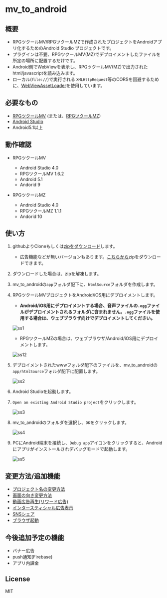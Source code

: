 # mv_to_android



## 概要
* RPGツクールMV/RPGツクールMZで作成されたプロジェクトをAndroidアプリ化するためのAndroid Studio プロジェクトです。
* プラグインは不要、RPGツクールMV(MZ)でデプロイメントしたファイルを所定の場所に配置するだけです。
* Android側でWebViewを表示し、RPGツクールMV(MZ)で出力されたhtml/javascriptを読み込みます。
* ローカル(`file://`)で実行される `XMLHttpRequest`等のCORSを回避するために、[WebViewAssetLoader](https://developer.android.com/reference/androidx/webkit/WebViewAssetLoader)を使用しています。



## 必要なもの

* [RPGツクールMV](https://tkool.jp/mv/) (または、[RPGツクールMZ](https://tkool.jp/mz/))
* [Android Studio](https://developer.android.com/studio/index.htm)
* Android5.1以上



## 動作確認

- RPGツクールMV
  - Android Studio 4.0
  - RPGツクールMV 1.6.2
  - Android 5.1
  - Andorid 9


- RPGツクールMZ
  - Android Studio 4.0
  - RPGツクールMZ 1.1.1
  - Andorid 10



## 使い方

1. githubよりCloneもしくは[zipをダウンロード](https://github.com/waffs702/mv_to_android/archive/master.zip)します。

    * 広告機能などが無いバージョンもあります。[こちらから](https://github.com/waffs702/mv_to_android/archive/vanilla.zip)zipをダウンロードできます。

2. ダウンロードした場合は、zipを解凍します。

3. mv_to_androidの`app`フォルダ配下に、`htmlSource`フォルダを作成します。

4. RPGツクールMVプロジェクトをAndroid/iOS用にデプロイメントします。

    * **Android/iOS用にデプロイメントする場合、音声ファイルの`.ogg`ファイルがデプロイメントされるフォルダに含まれません。`.ogg`ファイルを使用する場合は、ウェブブラウザ向けでデプロイメントしてください。**

    ![ss1](https://raw.githubusercontent.com/wiki/waffs702/mv_to_android/images/android/ss1.jpg)

    * RPGツクールMZの場合は、ウェブブラウザ/Android/iOS用にデプロイメントします。

    ![ss12](https://raw.githubusercontent.com/wiki/waffs702/mv_to_android/images/android/ss12.jpg)

5. デプロイメントされたwwwフォルダ配下のファイルを、mv_to_androidの`app/htmlSource`フォルダ配下に配置します。

    ![ss2](https://raw.githubusercontent.com/wiki/waffs702/mv_to_android/images/android/ss2.jpg)

6. Android Studioを起動します。

7. `Open an existing Android Studio project`をクリックします。

    ![ss3](https://raw.githubusercontent.com/wiki/waffs702/mv_to_android/images/android/ss3.jpg)


8. mv_to_androidのフォルダを選択し、`OK`をクリックします。

    ![ss4](https://raw.githubusercontent.com/wiki/waffs702/mv_to_android/images/android/ss4.jpg)


9. PCにAndroid端末を接続し、`Debug app`アイコンをクリックすると、Androidにアプリがインストールされデバッグモードで起動します。

    ![ss5](https://raw.githubusercontent.com/wiki/waffs702/mv_to_android/images/android/ss5.jpg)


## 変更方法/追加機能

- [プロジェクト名の変更方法](https://github.com/waffs702/mv_to_android/wiki/%E3%83%97%E3%83%AD%E3%82%B8%E3%82%A7%E3%82%AF%E3%83%88%E5%90%8D%E3%81%AE%E5%A4%89%E6%9B%B4%E6%96%B9%E6%B3%95)
- [画面の向き変更方法](https://github.com/waffs702/mv_to_android/wiki/%E7%94%BB%E9%9D%A2%E3%81%AE%E5%90%91%E3%81%8D%E5%A4%89%E6%9B%B4%E6%96%B9%E6%B3%95)
- [動画広告再生(リワード広告)](https://github.com/waffs702/mv_to_android/wiki/%E5%8B%95%E7%94%BB%E5%BA%83%E5%91%8A%E5%86%8D%E7%94%9F(%E3%83%AA%E3%83%AF%E3%83%BC%E3%83%89%E5%BA%83%E5%91%8A))
- [インタースティシャル広告表示](https://github.com/waffs702/mv_to_android/wiki/%E3%82%A4%E3%83%B3%E3%82%BF%E3%83%BC%E3%82%B9%E3%83%86%E3%82%A3%E3%82%B7%E3%83%A3%E3%83%AB%E5%BA%83%E5%91%8A)
- [SNSシェア](https://github.com/waffs702/mv_to_android/wiki/SNS%E3%82%B7%E3%82%A7%E3%82%A2)
- [ブラウザ起動](https://github.com/waffs702/mv_to_android/wiki/%E3%83%96%E3%83%A9%E3%82%A6%E3%82%B6%E3%82%92%E8%B5%B7%E5%8B%95)

## 今後追加予定の機能

- バナー広告
- push通知(Firebase)
- アプリ内課金


## License
MIT